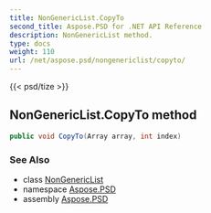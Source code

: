 ```yaml
---
title: NonGenericList.CopyTo
second_title: Aspose.PSD for .NET API Reference
description: NonGenericList method. 
type: docs
weight: 110
url: /net/aspose.psd/nongenericlist/copyto/
---
```

{{< psd/tize >}}
## NonGenericList.CopyTo method

```csharp
public void CopyTo(Array array, int index)
```

### See Also

* class [NonGenericList](../)
* namespace [Aspose.PSD](../../nongenericlist/)
* assembly [Aspose.PSD](../../../)


